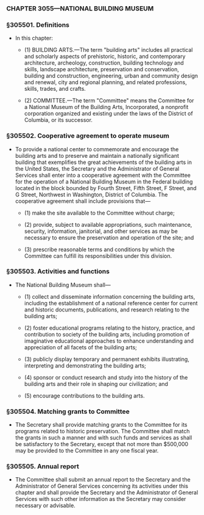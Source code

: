 ### **CHAPTER 3055—NATIONAL BUILDING MUSEUM**

### §305501. Definitions
* In this chapter:

  * (1) BUILDING ARTS.—The term "building arts" includes all practical and scholarly aspects of prehistoric, historic, and contemporary architecture, archeology, construction, building technology and skills, landscape architecture, preservation and conservation, building and construction, engineering, urban and community design and renewal, city and regional planning, and related professions, skills, trades, and crafts.

  * (2) COMMITTEE.—The term "Committee" means the Committee for a National Museum of the Building Arts, Incorporated, a nonprofit corporation organized and existing under the laws of the District of Columbia, or its successor.

### §305502. Cooperative agreement to operate museum
* To provide a national center to commemorate and encourage the building arts and to preserve and maintain a nationally significant building that exemplifies the great achievements of the building arts in the United States, the Secretary and the Administrator of General Services shall enter into a cooperative agreement with the Committee for the operation of a National Building Museum in the Federal building located in the block bounded by Fourth Street, Fifth Street, F Street, and G Street, Northwest in Washington, District of Columbia. The cooperative agreement shall include provisions that—

  * (1) make the site available to the Committee without charge;

  * (2) provide, subject to available appropriations, such maintenance, security, information, janitorial, and other services as may be necessary to ensure the preservation and operation of the site; and

  * (3) prescribe reasonable terms and conditions by which the Committee can fulfill its responsibilities under this division.

### §305503. Activities and functions
* The National Building Museum shall—

  * (1) collect and disseminate information concerning the building arts, including the establishment of a national reference center for current and historic documents, publications, and research relating to the building arts;

  * (2) foster educational programs relating to the history, practice, and contribution to society of the building arts, including promotion of imaginative educational approaches to enhance understanding and appreciation of all facets of the building arts;

  * (3) publicly display temporary and permanent exhibits illustrating, interpreting and demonstrating the building arts;

  * (4) sponsor or conduct research and study into the history of the building arts and their role in shaping our civilization; and

  * (5) encourage contributions to the building arts.

### §305504. Matching grants to Committee
* The Secretary shall provide matching grants to the Committee for its programs related to historic preservation. The Committee shall match the grants in such a manner and with such funds and services as shall be satisfactory to the Secretary, except that not more than $500,000 may be provided to the Committee in any one fiscal year.

### §305505. Annual report
* The Committee shall submit an annual report to the Secretary and the Administrator of General Services concerning its activities under this chapter and shall provide the Secretary and the Administrator of General Services with such other information as the Secretary may consider necessary or advisable.